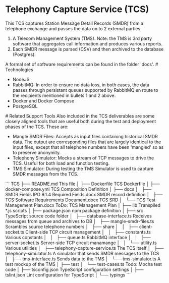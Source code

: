 # Telephony Capture Service (TCS)
This TCS captures Station Message Detail Records (SMDR) from a telephone exchange and passes the data on to 2 external parties:
<ol>
<li>A Telecom Management System (TMS).  Note: the TMS is 3rd party software that aggregates call information and produces various reports.</li>
<li>Each SMDR message is parsed (CSV) and then archived to the database (Postgres).</li>
</ol>
A formal set of software requirements can be found in the folder 'docs'. 
# Technologies
<ul>
<li>NodeJS</li>
<li>RabbitMQ: In order to ensure no data loss, in both cases, the data passes through persistant queues supported by RabbitMQ en route to the recipients mentioned in bullets 1 and 2 above.</li>
<li>Docker and Docker Compose</li>
<li>PostgreSQL</li>
</ul>
# Related Support Tools
Also included in the TCS deliverables are some closely aligned tools that are useful both during the test and deployment phases of the TCS.  These are:
<ul>
<li>Mangle SMDR Files: Accepts as input files containing historical SMDR data.  The output are corresponding files that are largely identical to the input files, except that all telephone numbers have been 'mangled' so as to preserve anonymity.</li>
<li>Telephony Simulator: Mocks a stream of TCP messages to drive the TCS.  Useful for both load and function testing.</li>
<li>TMS Simulator: During testing the TMS Simulator is used to capture SMDR messages from the TCS.</li>
</ul>
```
TCS
├── README.md                                             This file
│
├── Dockerfile                                            TCS Dockerfile
│
├── docker-compose.yml                                    TCS Composition Definition
│
├── docs
│   ├── SMDR Fields IPO 9.1.4 Required Fields.docx        SMDR record definition
│   ├── TCS Software Requirements Document.docx           TCS SRD
│   └── TCS Test Management Plan.docx                     ToDo: TCS Management Plan
│
├── lib                                                   Transpiled *.js scripts
│
├── package.json                                          npm package definition
│
├── src                                                   TypeScript source code folder
│   ├── database-interface.ts                             Receives messages from queue and archives to DB
│   ├── mangle-smdr-files.ts                              Scrambles source telephone numbers
│   ├── share
│   │   ├── client-socket.ts                              Client-side TCP circuit management
│   │   ├── constants.ts                                  Various constants
│   │   ├── queue.ts                                      RabbitMQ interface
│   │   ├── server-socket.ts                              Server-side TCP circuit manamange
│   │   └── utility.ts                                    Various utilities
│   ├── telephony-capture-service.ts                      The TCS itself
│   ├── telephony-simulator.ts                            A simulator that sends SMDR messages to the TCS
│   ├── tms-interface.ts                                  Sends data to the TMS
│   └── tms-simulator.ts                                  A test mockup of the TMS
│
├── test
│   └── test-cases.ts                                     Todo: Mocha test code
│
├── tsconfig.json                                         TypeScript configuration settings
│
├── tslint.json                                           Lint configuration for TypeScript
│
└── typings                                
```

